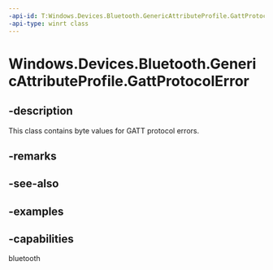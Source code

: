 ```yaml
---
-api-id: T:Windows.Devices.Bluetooth.GenericAttributeProfile.GattProtocolError
-api-type: winrt class
---
```


<!-- Class syntax.
public class GattProtocolError 
-->

# Windows.Devices.Bluetooth.GenericAttributeProfile.GattProtocolError

## -description
This class contains byte values for GATT protocol errors.

## -remarks

## -see-also

## -examples


## -capabilities
bluetooth
